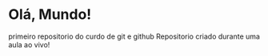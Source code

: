 # Olá, Mundo!
primeiro repositorio do curdo de git e github
Repositorio criado durante uma aula ao vivo!